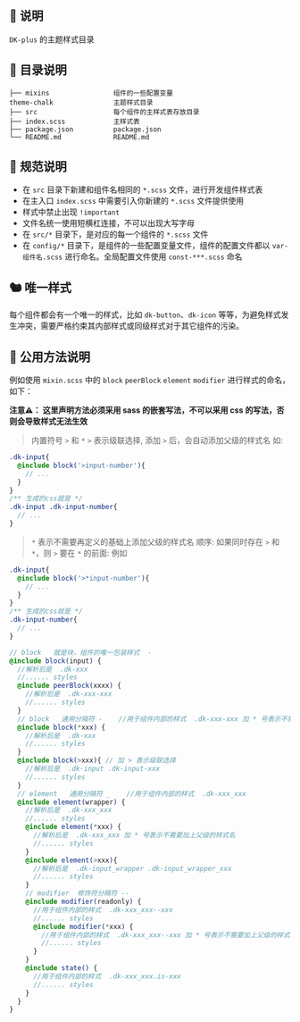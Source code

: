 ## 🐳 说明

`DK-plus` 的主题样式目录

## 🦩 目录说明

```
├── mixins                组件的一些配置变量
theme-chalk               主题样式目录
├── src                   每个组件的主样式表存放目录
├── index.scss            主样式表
├── package.json          package.json
└── README.md             README.md
```

## 🚧 规范说明

- 在 `src` 目录下新建和组件名相同的 `*.scss` 文件，进行开发组件样式表
- 在主入口 `index.scss` 中需要引入你新建的 `*.scss` 文件提供使用
- 样式中禁止出现 `!important`
- 文件名统一使用短横杠连接，不可以出现大写字母
- 在 `src/*` 目录下，是对应的每一个组件的 `*.scss` 文件
- 在 `config/*` 目录下，是组件的一些配置变量文件，组件的配置文件都以 `var-组件名.scss` 进行命名。全局配置文件使用 `const-***.scss` 命名

## 🐿️ 唯一样式

每个组件都会有一个唯一的样式，比如 `dk-button`、`dk-icon` 等等，为避免样式发生冲突，需要严格约束其内部样式或同级样式对于其它组件的污染。

## 🚧 公用方法说明

例如使用 `mixin.scss` 中的 `block` `peerBlock` `element` `modifier` 进行样式的命名，如下：

**注意⚠️： 这里声明方法必须采用 sass 的嵌套写法，不可以采用 css 的写法，否则会导致样式无法生效**
> 内置符号 `>` 和 `*`
> `>` 表示级联选择, 添加 `>` 后，会自动添加父级的样式名 如:
```scss
.dk-input{
  @include block('>input-number'){
    // ... 
  }
}
/** 生成的css就是 */
.dk-input .dk-input-number{
  // ...
}
```
> `*` 表示不需要再定义的基础上添加父级的样式名
> 顺序: 如果同时存在 `>` 和 `*`，则 `>` 要在 `*` 的前面: 例如
```scss
.dk-input{
  @include block('>*input-number'){
    // ... 
  }
}
/** 生成的css就是 */
.dk-input-number{
  // ...
}
```

```scss
// block   就是块，组件的唯一包装样式  -
@include block(input) {
  //解析后是  .dk-xxx
  //...... styles
  @include peerBlock(xxxx) {
    //解析后是  .dk-xxx-xxx
    //...... styles
  }
  // block   通用分隔符 -    //用于组件内部的样式  .dk-xxx-xxx 加 * 号表示不需要加上父级的样式名
  @include block(*xxx) {
    //解析后是  .dk-xxx
    //...... styles
  }
  @include block(>xxx){ // 加 > 表示级联选择
    //解析后是  .dk-input .dk-input-xxx
    //...... styles
  }
  // element   通用分隔符 _    //用于组件内部的样式  .dk-xxx_xxx
  @include element(wrapper) {
    //解析后是  .dk-xxx_xxx
    //...... styles
    @include element(*xxx) {
      //解析后是  .dk-xxx_xxx 加 * 号表示不需要加上父级的样式名
      //...... styles
    }
    @include element(>xxx){
      //解析后是  .dk-input_wrapper .dk-input_wrapper_xxx
      //...... styles
    }
    // modifier  修饰符分隔符 --
    @include modifier(readonly) {
      //用于组件内部的样式  .dk-xxx_xxx--xxx
      //...... styles
      @include modifier(*xxx) {
        //用于组件内部的样式  .dk-xxx_xxx--xxx 加 * 号表示不需要加上父级的样式名
        //...... styles
      }
    }
    @include state() {
      //用于组件内部的样式  .dk-xxx_xxx.is-xxx
      //...... styles
    }
  }
}
```
